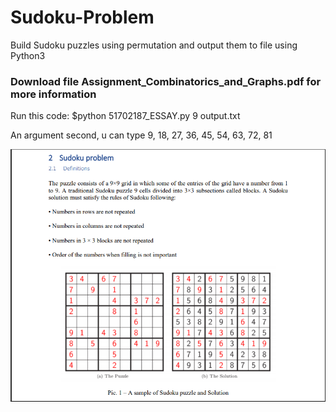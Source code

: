 # Sudoku-Problem
Build Sudoku puzzles using permutation and output them to file using Python3
### Download file Assignment_Combinatorics_and_Graphs.pdf for more information

Run this code: $python 51702187_ESSAY.py 9 output.txt

An argument second, u can type 9, 18, 27, 36, 45, 54, 63, 72, 81

![](sdk.png)
